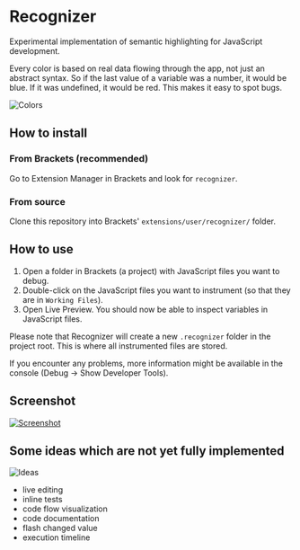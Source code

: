 Recognizer
==========

Experimental implementation of semantic highlighting for JavaScript development.

Every color is based on real data flowing through the app, not just an abstract syntax. So if the last value of a variable was a number, it would be blue. If it was undefined, it would be red. This makes it easy to spot bugs.

![Colors](https://raw.github.com/equiet/recognizer/master/colors.png)

## How to install

### From Brackets (recommended)

Go to Extension Manager in Brackets and look for `recognizer`.

### From source

Clone this repository into Brackets' `extensions/user/recognizer/` folder.

## How to use

1. Open a folder in Brackets (a project) with JavaScript files you want to debug.
1. Double-click on the JavaScript files you want to instrument (so that they are in `Working Files`).
1. Open Live Preview. You should now be able to inspect variables in JavaScript files.

Please note that Recognizer will create a new `.recognizer` folder in the project root. This is where all instrumented files are stored.

If you encounter any problems, more information might be available in the console (Debug -> Show Developer Tools).

## Screenshot

[![Screenshot](https://raw.github.com/equiet/recognizer/master/screenshot.png)](https://www.youtube.com/watch?v=1bjdekHj5ts)

## Some ideas which are not yet fully implemented

![Ideas](https://raw.github.com/equiet/recognizer/master/ideas.png)

- live editing
- inline tests
- code flow visualization
- code documentation
- flash changed value
- execution timeline